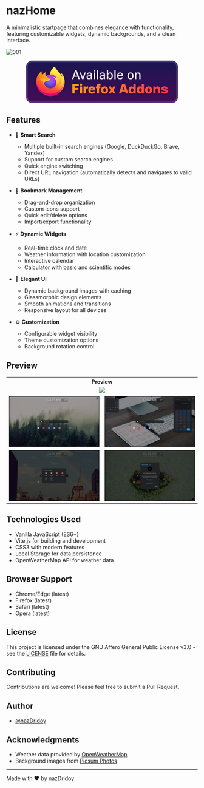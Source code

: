 # nazHome

A minimalistic startpage that combines elegance with functionality, featuring customizable widgets, dynamic backgrounds, and a clean interface.

![001](https://github.com/user-attachments/assets/26f29482-25d1-4f4e-978b-a6dd0e36f002)

<div align="center">
  
[![Firefox](./Extensions/assets/BrowserSupport/firefox.svg)](https://addons.mozilla.org/en-GB/firefox/addon/nazhome)

</div>

## Features

- 🎯 **Smart Search**
  - Multiple built-in search engines (Google, DuckDuckGo, Brave, Yandex)
  - Support for custom search engines
  - Quick engine switching
  - Direct URL navigation (automatically detects and navigates to valid URLs)

- 🔖 **Bookmark Management**
  - Drag-and-drop organization
  - Custom icons support
  - Quick edit/delete options
  - Import/export functionality

- ⚡ **Dynamic Widgets**
  - Real-time clock and date
  - Weather information with location customization
  - Interactive calendar
  - Calculator with basic and scientific modes

- 🎨 **Elegant UI**
  - Dynamic background images with caching
  - Glassmorphic design elements
  - Smooth animations and transitions
  - Responsive layout for all devices

- ⚙️ **Customization**
  - Configurable widget visibility
  - Theme customization options
  - Background rotation control

## Preview

<div align="center">
  <table>
    <tr>
      <th colspan="2">Preview</th>
    </tr>
    <tr>
      <td colspan="2" align="center">
        <img src="https://raw.githubusercontent.com/nazdridoy/nazhome/main/Previews/collage/preview.gif"/>
      </td>
    </tr>
    <tr>
      <td align="center">
        <img src="https://raw.githubusercontent.com/nazdridoy/nazhome/main/Previews/collage/1.png"/>
      </td>
      <td align="center">
        <img src="https://raw.githubusercontent.com/nazdridoy/nazhome/main/Previews/collage/cal-calc.png"/>
      </td>
    </tr>
    <tr>
      <td align="center">
        <img src="https://raw.githubusercontent.com/nazdridoy/nazhome/main/Previews/collage/serch.png"/>
      </td>
      <td align="center">
        <img src="https://raw.githubusercontent.com/nazdridoy/nazhome/main/Previews/collage/About.png"/>
      </td>
    </tr>
  </table>
</div>

## Technologies Used

- Vanilla JavaScript (ES6+)
- Vite.js for building and development
- CSS3 with modern features
- Local Storage for data persistence
- OpenWeatherMap API for weather data

## Browser Support

- Chrome/Edge (latest)
- Firefox (latest)
- Safari (latest)
- Opera (latest)

## License

This project is licensed under the GNU Affero General Public License v3.0 - see the [LICENSE](LICENSE) file for details.

## Contributing

Contributions are welcome! Please feel free to submit a Pull Request.

## Author

- [@nazDridoy](https://github.com/nazdridoy)

## Acknowledgments

- Weather data provided by [OpenWeatherMap](https://openweathermap.org/)
- Background images from [Picsum Photos](https://picsum.photos/)

---

Made with ❤️ by nazDridoy
